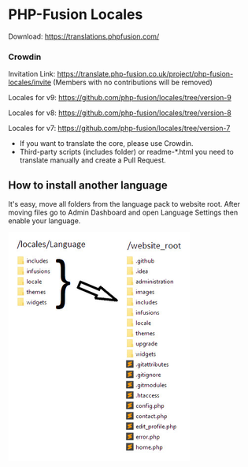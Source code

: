 PHP-Fusion Locales
=================

Download: https://translations.phpfusion.com/

### Crowdin
Invitation Link: https://translate.php-fusion.co.uk/project/php-fusion-locales/invite (Members with no contributions will be removed)

Locales for v9: https://github.com/php-fusion/locales/tree/version-9

Locales for v8: https://github.com/php-fusion/locales/tree/version-8

Locales for v7: https://github.com/php-fusion/locales/tree/version-7

 - If you want to translate the core, please use Crowdin.
 - Third-party scripts (includes folder) or readme-\*.html you need to translate manually and create a Pull Request.

## How to install another language
It's easy, move all folders from the language pack to website root. After moving files go to Admin Dashboard and open Language Settings then enable your language.

![Screenshot](screenshot.png)

